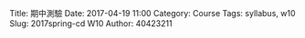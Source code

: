 Title: 期中測驗
Date: 2017-04-19 11:00
Category: Course
Tags: syllabus, w10
Slug: 2017spring-cd W10
Author: 40423211

